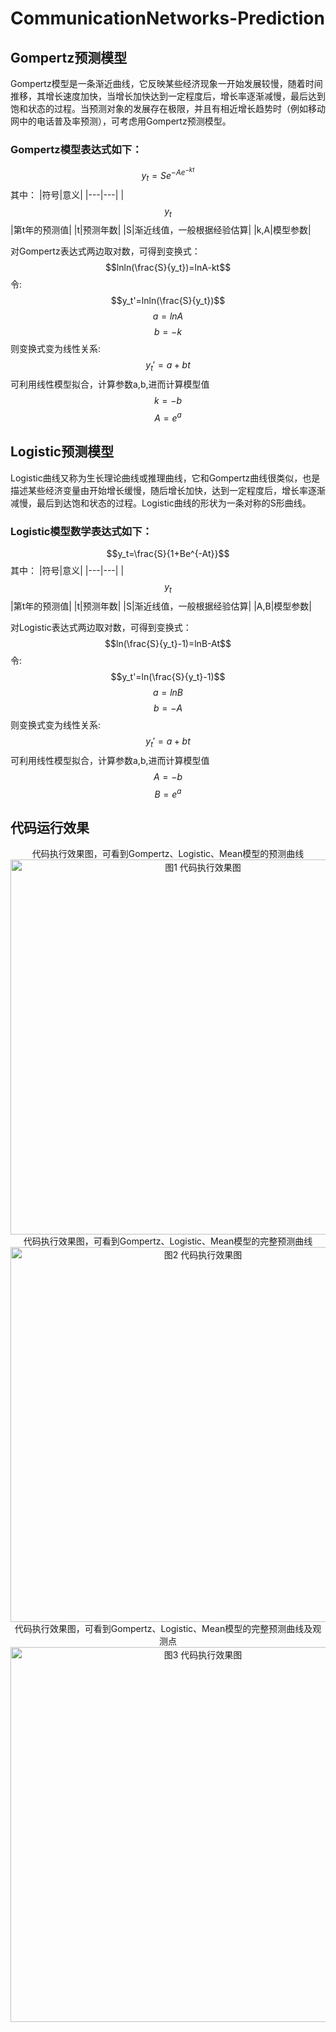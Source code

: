 #  CommunicationNetworks-Prediction

## Gompertz预测模型
Gompertz模型是一条渐近曲线，它反映某些经济现象一开始发展较慢，随着时间推移，其增长速度加快，当增长加快达到一定程度后，增长率逐渐减慢，最后达到饱和状态的过程。当预测对象的发展存在极限，并且有相近增长趋势时（例如移动网中的电话普及率预测），可考虑用Gompertz预测模型。
### Gompertz模型表达式如下：
$$ y_t = Se^{-Ae^{-kt}} $$
其中： 
|符号|意义|
|---|---|
|$$y_t$$|第t年的预测值|
|t|预测年数|
|S|渐近线值，一般根据经验估算|
|k,A|模型参数|

对Gompertz表达式两边取对数，可得到变换式：
$$lnln(\frac{S}{y_t})=lnA-kt$$
令:
$$y_t'=lnln(\frac{S}{y_t})$$
$$a=lnA$$
$$b=-k$$
则变换式变为线性关系: 
$$y_t'=a+bt$$
可利用线性模型拟合，计算参数a,b,进而计算模型值
$$k=-b$$
$$A=e^a$$

## Logistic预测模型
Logistic曲线又称为生长理论曲线或推理曲线，它和Gompertz曲线很类似，也是描述某些经济变量由开始增长缓慢，随后增长加快，达到一定程度后，增长率逐渐减慢，最后到达饱和状态的过程。Logistic曲线的形状为一条对称的S形曲线。
### Logistic模型数学表达式如下：
$$y_t=\frac{S}{1+Be^{-At}}$$
其中： 
|符号|意义|
|---|---|
|$$y_t$$|第t年的预测值|
|t|预测年数|
|S|渐近线值，一般根据经验估算|
|A,B|模型参数|

对Logistic表达式两边取对数，可得到变换式：
$$ln(\frac{S}{y_t}-1)=lnB-At$$
令:
$$y_t'=ln(\frac{S}{y_t}-1)$$
$$a=lnB$$
$$b=-A$$
则变换式变为线性关系: 
$$y_t'=a+bt$$
可利用线性模型拟合，计算参数a,b,进而计算模型值
$$A=-b$$
$$B=e^a$$

## 代码运行效果 

<div align=center>代码执行效果图，可看到Gompertz、Logistic、Mean模型的预测曲线</div>  
<div align=center>
<img src="https://gitee.com/qunshanhe/communication-networks-prediction/raw/master/pic/PredictionCurve1.png" width = "600" alt="图1 代码执行效果图"/>
</div> 

<div align=center>代码执行效果图，可看到Gompertz、Logistic、Mean模型的完整预测曲线</div>  
<div align=center>
<img src="https://gitee.com/qunshanhe/communication-networks-prediction/raw/master/pic/PredictionCurve2.png" width = "600" alt="图2 代码执行效果图"/>
</div> 

<div align=center>代码执行效果图，可看到Gompertz、Logistic、Mean模型的完整预测曲线及观测点</div>  
<div align=center>
<img src="https://gitee.com/qunshanhe/communication-networks-prediction/raw/master/pic/CurveWithMeasuredPoints.png" width = "600" alt="图3 代码执行效果图"/>
</div> 
